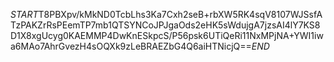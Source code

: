 $START$T8PBXpv/kMkND0TcbLhs3Ka7Cxh2seB+rbXW5RK4sqV8107WJSsfATzPAKZrRsPEemTP7mb1QTSYNCoJPJgaOds2eHK5sWdujgA7jzsAI4lY7KS8D1X8xgUcyg0KAEMMP4DwKnESkpcS/P56psk6UTiQeRi11NxMPjNA+YWI1iwa6MAo7AhrGvezH4sOQXk9zLeBRAEZbG4Q6aiHTNicjQ==$END$